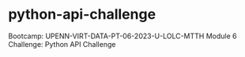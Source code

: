 # python-api-challenge
Bootcamp: UPENN-VIRT-DATA-PT-06-2023-U-LOLC-MTTH Module 6 Challenge: Python API Challenge
